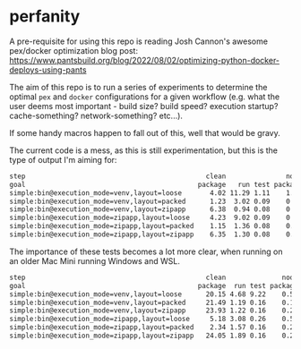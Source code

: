 # perfanity

A pre-requisite for using this repo is reading Josh Cannon's awesome pex/docker optimization blog post: https://www.pantsbuild.org/blog/2022/08/02/optimizing-python-docker-deploys-using-pants

The aim of this repo is to run a series of experiments to determine the optimal `pex` and `docker` configurations for a given workflow (e.g. what the user deems most important - build size? build speed? execution startup? cache-something? network-something? etc...). 

If some handy macros happen to fall out of this, well that would be gravy.

The current code is a mess, as this is still experimentation, but this is the type of output I'm aiming for:

```bash
step                                             clean               noop           incremental           
goal                                           package   run test package  run test     package   run test
simple:bin@execution_mode=venv,layout=loose       4.02 11.29 1.11    1.00 3.63 0.09        4.10 11.03 1.11
simple:bin@execution_mode=venv,layout=packed      1.23  3.02 0.09    0.09 1.08 0.25        1.17  1.71 1.10
simple:bin@execution_mode=venv,layout=zipapp      6.38  0.94 0.08    0.08 0.89 0.08        6.40  1.51 1.08
simple:bin@execution_mode=zipapp,layout=loose     4.23  9.02 0.09    0.96 8.93 0.09        4.19  9.45 1.04
simple:bin@execution_mode=zipapp,layout=packed    1.15  1.36 0.08    0.08 1.20 0.09        1.15  1.26 1.08
simple:bin@execution_mode=zipapp,layout=zipapp    6.35  1.30 0.08    0.08 1.38 0.16        6.43  1.30 1.06
```

The importance of these tests becomes a lot more clear, when running on an older Mac Mini running Windows and WSL.

```bash
step                                             clean              noop           incremental          
goal                                           package  run test package  run test     package  run test
simple:bin@execution_mode=venv,layout=loose      20.15 4.68 9.22    0.50 1.42 0.17        5.29 4.45 1.49
simple:bin@execution_mode=venv,layout=packed     21.49 1.19 0.16    0.19 1.19 0.22        2.43 5.13 1.39
simple:bin@execution_mode=venv,layout=zipapp     23.93 1.22 0.16    0.28 1.21 0.16       24.01 2.19 1.38
simple:bin@execution_mode=zipapp,layout=loose     5.18 3.08 0.26    0.51 3.20 0.17        5.14 3.14 1.39
simple:bin@execution_mode=zipapp,layout=packed    2.34 1.57 0.16    0.20 1.63 0.16        2.34 1.54 1.38
simple:bin@execution_mode=zipapp,layout=zipapp   24.05 1.89 0.16    0.21 1.93 0.17       23.85 1.95 1.54
```